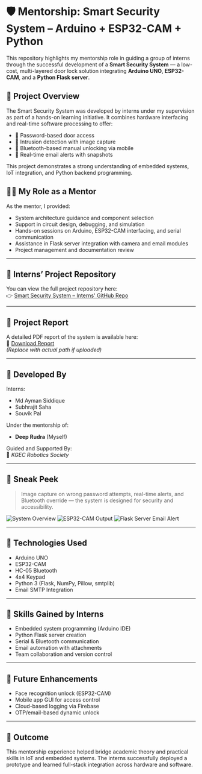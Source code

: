 # 🛡️ Mentorship: Smart Security System – Arduino + ESP32-CAM + Python

This repository highlights my mentorship role in guiding a group of interns through the successful development of a **Smart Security System** — a low-cost, multi-layered door lock solution integrating **Arduino UNO**, **ESP32-CAM**, and a **Python Flask server**.

## 🌟 Project Overview

The Smart Security System was developed by interns under my supervision as part of a hands-on learning initiative. It combines hardware interfacing and real-time software processing to offer:

- 🔢 Password-based door access
- 📸 Intrusion detection with image capture
- 📱 Bluetooth-based manual unlocking via mobile
- 📧 Real-time email alerts with snapshots

This project demonstrates a strong understanding of embedded systems, IoT integration, and Python backend programming.

## 👨‍💼 My Role as a Mentor

As the mentor, I provided:

- System architecture guidance and component selection
- Support in circuit design, debugging, and simulation
- Hands-on sessions on Arduino, ESP32-CAM interfacing, and serial communication
- Assistance in Flask server integration with camera and email modules
- Project management and documentation review

---

## 🔗 Interns’ Project Repository

You can view the full project repository here:  
👉 [Smart Security System – Interns' GitHub Repo](https://github.com/aymanthegod/smart_Security_system)  

---

## 📄 Project Report

A detailed PDF report of the system is available here:  
📎 [Download Report](https://github.com/username/interns-smart-security-system/blob/main/securitySystemReport%20(3).pdf)  
*(Replace with actual path if uploaded)*

---

## 👥 Developed By

Interns:
- Md Ayman Siddique  
- Subhrajit Saha  
- Souvik Pal  

Under the mentorship of:
- **Deep Rudra** (Myself)

Guided and Supported By:  
🤖 *KGEC Robotics Society*

---

## 📸 Sneak Peek

> Image capture on wrong password attempts, real-time alerts, and Bluetooth override — the system is designed for security and accessibility.

<!-- Replace the following image links with real image URLs or relative paths -->
![System Overview](images/system_overview.jpg)
![ESP32-CAM Output](images/esp32cam_output.jpg)
![Flask Server Email Alert](images/email_alert.jpg)

---

## 📌 Technologies Used

- Arduino UNO
- ESP32-CAM
- HC-05 Bluetooth
- 4x4 Keypad
- Python 3 (Flask, NumPy, Pillow, smtplib)
- Email SMTP Integration

---

## 🚀 Skills Gained by Interns

- Embedded system programming (Arduino IDE)
- Python Flask server creation
- Serial & Bluetooth communication
- Email automation with attachments
- Team collaboration and version control

---

## 🧠 Future Enhancements

- Face recognition unlock (ESP32-CAM)
- Mobile app GUI for access control
- Cloud-based logging via Firebase
- OTP/email-based dynamic unlock

---

## 🏁 Outcome

This mentorship experience helped bridge academic theory and practical skills in IoT and embedded systems. The interns successfully deployed a prototype and learned full-stack integration across hardware and software.

